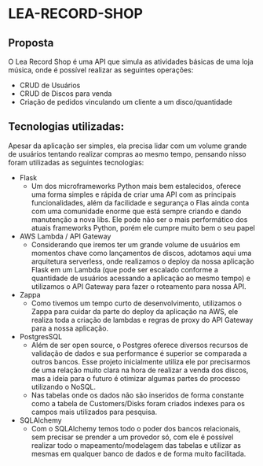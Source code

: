 # LEA-RECORD-SHOP

## Proposta

O Lea Record Shop é uma API que simula as atividades básicas de uma loja música, onde é possível realizar as seguintes operações:

- CRUD de Usuários
- CRUD de Discos para venda
- Criação de pedidos vinculando um cliente a um disco/quantidade

## Tecnologias utilizadas:

Apesar da aplicação ser simples, ela precisa lidar com um volume grande de usuários tentando realizar compras ao mesmo tempo, pensando nisso foram utilizadas as seguintes tecnologias:

- Flask
    - Um dos microframeworks Python mais bem estalecidos, oferece uma forma simples e rápida de criar uma API com as principais funcionalidades, além da facilidade e segurança o Flas ainda conta com uma comunidade enorme que está sempre criando e dando manutenção a nova libs. Ele pode não ser o mais performático dos atuais frameworks Python, porém ele cumpre muito bem o seu papel
- AWS Lambda / API Gateway
    - Considerando que iremos ter um grande volume de usuários em momentos chave como lançamentos de discos, adotamos aqui uma arquitetura serverless, onde realizamos o deploy da nossa aplicação Flask em um Lambda (que pode ser escalado conforme a quantidade de usuários acessando a aplicação ao mesmo tempo) e utilizamos o API Gateway para fazer o roteamento para nossa API.
- Zappa
    - Como tivemos um tempo curto de desenvolvimento, utilizamos o Zappa para cuidar da parte do deploy da aplicação na AWS, ele realiza toda a criação de lambdas e regras de proxy do API Gateway para a nossa aplicação.
- PostgresSQL
    - Além de ser open source, o Postgres oferece diversos recursos de validação de dados e sua performance é superior se comparada a outros bancos. Esse projeto inicialmente utiliza ele por precisarmos de uma relação muito clara na hora de realizar a venda dos discos, mas a ideia para o futuro é otimizar algumas partes do processo utilizando o NoSQL.
    - Nas tabelas onde os dados não são inseridos de forma constante como a tabela de Customers/Disks foram criados indexes para os campos mais utilizados para pesquisa.
- SQLAlchemy
    - Com o SQLAlchemy temos todo o poder dos bancos relacionais, sem precisar se prender a um provedor só, com ele é possível realizar todo o mapeamento/modelagem das tabelas e utilizar as mesmas em qualquer banco de dados e de forma muito facilitada.